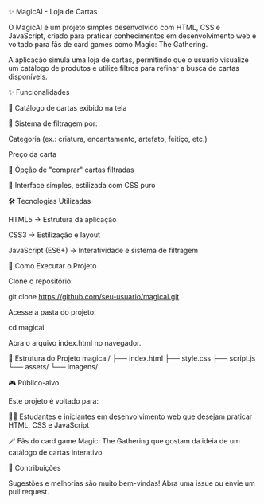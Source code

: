 ✨ MagicAI - Loja de Cartas

O MagicAI é um projeto simples desenvolvido com HTML, CSS e JavaScript, criado para praticar conhecimentos em desenvolvimento web e voltado para fãs de card games como Magic: The Gathering.

A aplicação simula uma loja de cartas, permitindo que o usuário visualize um catálogo de produtos e utilize filtros para refinar a busca de cartas disponíveis.

✨ Funcionalidades

📜 Catálogo de cartas exibido na tela

🔎 Sistema de filtragem por:

Categoria (ex.: criatura, encantamento, artefato, feitiço, etc.)

Preço da carta

🛒 Opção de "comprar" cartas filtradas

🎨 Interface simples, estilizada com CSS puro

🛠️ Tecnologias Utilizadas

HTML5 → Estrutura da aplicação

CSS3 → Estilização e layout

JavaScript (ES6+) → Interatividade e sistema de filtragem


🚀 Como Executar o Projeto

Clone o repositório:

git clone https://github.com/seu-usuario/magicai.git


Acesse a pasta do projeto:

cd magicai


Abra o arquivo index.html no navegador.

📂 Estrutura do Projeto
magicai/
├── index.html
├── style.css
├── script.js
└── assets/
    └── imagens/

🎮 Público-alvo

Este projeto é voltado para:

🧑‍💻 Estudantes e iniciantes em desenvolvimento web que desejam praticar HTML, CSS e JavaScript

🪄 Fãs do card game Magic: The Gathering que gostam da ideia de um catálogo de cartas interativo

🤝 Contribuições

Sugestões e melhorias são muito bem-vindas!
Abra uma issue ou envie um pull request.
